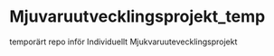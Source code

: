 Mjuvaruutvecklingsprojekt_temp
==============================

temporärt repo inför Individuellt Mjukvaruutevecklingsprojekt
